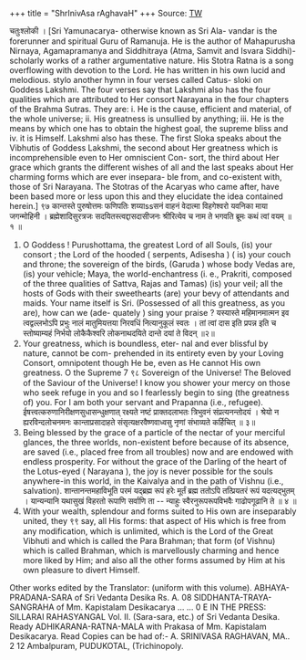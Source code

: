 +++
title = "ShrInivAsa rAghavaH"
+++
Source: [TW](https://archive.org/details/srisuktabhashyaofsriranganathamuni1937ocr/page/n73/mode/2up)


चतुःश्लोकी । 
[Sri Yamunacarya- otherwise known as Sri Ala- vandar is the forerunner and spiritual Guru of Ramanuja. He is the author of Mahapurusha Nirnaya, Agamapramanya and Siddhitraya (Atma, Samvit and Isvara Siddhi)-scholarly works of a rather argumentative nature. His Stotra Ratna is a song overflowing with devotion to the Lord. He has written in his own lucid and melodious. stylo another hymn in four verses called Catus- sloki on Goddess Lakshmi. The four verses say that Lakshmi also has the four qualities which are attributed to Her consort Narayana in the four chapters of the Brahma Sutras. They are: i. He is the cause, efficient and material, of the whole universe; ii. His greatness is unsullied by anything; iii. He is the means by which one has to obtain the highest goal, the supreme bliss and iv. it is Himself. Lakshmi also has these. 
The first Sloka speaks about the Vibhutis of Goddess Lakshmi, the second about Her greatness which is incomprehensible even to Her omniscient Con- sort, the third about Her grace which grants the different wishes of all and the last speaks about Her charming forms which are ever insepara- ble from, and co-existent with, those of Sri Narayana. The Stotras of the Acaryas who came after, have been based more or less upon this and they elucidate the idea contained herein.] 
९७ 
कान्तस्ते पुरुषोत्तमः फणिपतिः शय्याssसनं वाहनं 
वेदात्मा विहगेश्वरो यवनिका माया जगन्मोहिनी । ब्रह्मेशादिसुरत्रजः सदयितस्त्वद्दासदासीजनः 
श्रीरित्येव च नाम ते भगवति ब्रूमः कथं त्वां वयम् ॥ १ ॥ 
1. O Goddess ! Purushottama, the greatest Lord of all Souls, (is) your consort ; the Lord of the hooded ( serpents, Adisesha ) ( is) your couch and throne; the sovereign of the birds, (Garuda ) whose body Vedas are, (is) your vehicle; Maya, the world-enchantress (i. e., Prakriti, composed of the three qualities of Sattva, Rajas and Tamas) (is) your veil; all the hosts of Gods with their sweethearts (are) your bevy of attendants and maids. Your name itself is Sri. (Possessed of all this greatness, as you are), how can we (ade- quately ) sing your praise ? 
यस्यास्ते महिमानमात्मन इव त्वद्वल्लभोऽपि प्रभुः 
नालं मातुमियत्तया निरवधिं नित्यानुकूलं स्वतः । तां त्वां दास इति प्रपन्न इति च स्तोष्याम्यहं निर्भयो 
लोकैकैश्वरि लोकनाथदयिते दान्ते दयां ते विदन् ॥२॥ 
2. Your greatness, which is boundless, eter- nal and ever blissful by nature, cannot be com- prehended in its entirety even by your Loving Consort, omnipotent though He be, even as He cannot His own greatness. O the Supreme 
7 
९८ 
Sovereign of the Universe! The Beloved of the Saviour of the Universe! I know you shower your mercy on those who seek refuge in you and so I fearlessly begin to sing (the greatness of) you. 
For I am both your servant and Prapanna (i.e., refugee). 
ईषत्त्वत्करुणानिरीक्षणसुधासन्धुक्षणात् रक्ष्यते 
नष्टं प्राक्तदलाभतः त्रिभुवनं संप्रत्यनन्तोदयं । श्रेयो न ह्यरविन्दलोचनमनः कान्ताप्रसादाहते 
संसृत्यक्षरवैष्णवाध्वसु नृणां संभाव्यते कर्हिचित् ॥ ३॥ 
3. Being blessed by the grace of a particle of the nectar of your merciful glances, the three worlds, non-existent before because of its absence, are saved (i.e., placed free from all troubles) now and are endowed with endless prosperity. For without the grace of the Darling of the heart of the Lotus-eyed ( Narayana ), the joy is never possible for the souls anywhere-in this world, in the Kaivalya and in the path of Vishnu (i.e., salvation). 
शान्तानन्तमहाविभूति परमं यद्ब्रह्म रूपं हरेः 
मूर्तं ब्रह्म ततोऽपि तत्प्रियतरं रूपं यदत्यद्भुतम् । यान्यन्यानि यथासुखं विहरतो रूपाणि सर्वाणि ता -- 
न्याहुः स्वैरनुरूपरूपविभवैः गाढोपगूढानि ते ॥ ४ ॥ 
4. With your wealth, splendour and forms suited to His own are inseparably united, they 
९९ 
say, all His forms: that aspect of His which is free from any modification, which is unlimited, which is the Lord of the Great Vibhuti and which is called the Para Brahman; that form (of Vishnu) which is called Brahman, which is marvellously charming and hence more liked by Him; and also all the other forms assumed by Him at his own pleasure to divert Himself. 



Other works edited by the Translator: (uniform with this volume). 
ABHAYA-PRADANA-SARA 
of Sri Vedanta Desika 
Rs. A. 
08 
SIDDHANTA-TRAYA-SANGRAHA 
of Mm. Kapistalam Desikacarya ... 
... 0 E 
IN THE PRESS: 
SILLARAI RAHASYANGAL Vol. II. (Sara-sara, etc.) 
of Sri Vedanta Desika. 
Ready 
ADHIKARANA-RATNA-MALA with Prakasa of Mm. Kapistalam Desikacarya. Read 
Copies can be had of:- 
A. SRINIVASA RAGHAVAN, MA.. 
2 12 
Ambalpuram, PUDUKOTAL, 
(Trichinopoly.